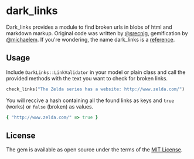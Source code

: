 # dark_links

Dark_links provides a module to find broken urls in blobs of html and markdown markup.
Original code was written by [@srecnig](https://github.com/srecnig), gemification by [@michaelem](https://github.com/michaelem). If you're wondering, the name dark_links is a [reference](http://zeldawiki.org/Dark_Link).

## Usage

Include ```DarkLinks::LinkValidator``` in your model or plain class and call the provided methods with the text you want to check for broken links.

```ruby
check_links("The Zelda series has a website: http://www.zelda.com/")
```

You will reccive a hash containing all the found links as keys and ```true``` (works) or ```false``` (broken) as values.

```ruby
{ "http://www.zelda.com/" => true }
```

## License

The gem is available as open source under the terms of the [MIT License](http://opensource.org/licenses/MIT).
